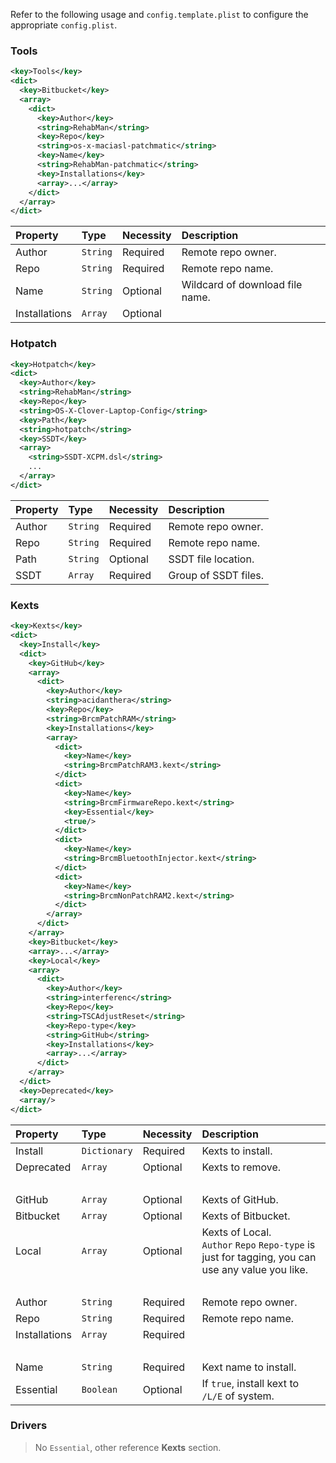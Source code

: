 Refer to the following usage and `config.template.plist` to configure the appropriate `config.plist`.

### Tools
```xml
<key>Tools</key>
<dict>
  <key>Bitbucket</key>
  <array>
    <dict>
      <key>Author</key>
      <string>RehabMan</string>
      <key>Repo</key>
      <string>os-x-maciasl-patchmatic</string>
      <key>Name</key>
      <string>RehabMan-patchmatic</string>
      <key>Installations</key>
      <array>...</array>
    </dict>
  </array>
</dict>
```
| Property | Type     | Necessity | Description |
| :--      | :--      | :--       | :-- |
| Author   | `String` | Required  | Remote repo owner. |
| Repo     | `String` | Required  | Remote repo name. |
| Name     | `String` | Optional  | Wildcard of download file name. |
| Installations | `Array` | Optional | |


### Hotpatch
```xml
<key>Hotpatch</key>
<dict>
  <key>Author</key>
  <string>RehabMan</string>
  <key>Repo</key>
  <string>OS-X-Clover-Laptop-Config</string>
  <key>Path</key>
  <string>hotpatch</string>
  <key>SSDT</key>
  <array>
    <string>SSDT-XCPM.dsl</string>
    ...
  </array>
</dict>
```
| Property | Type     | Necessity | Description |
| :--      | :--      | :--       | :-- |
| Author   | `String` | Required  | Remote repo owner. |
| Repo     | `String` | Required  | Remote repo name. |
| Path     | `String` | Optional  | SSDT file location. |
| SSDT     | `Array`  | Required  | Group of SSDT files. |

### Kexts
```xml
<key>Kexts</key>
<dict>
  <key>Install</key>
  <dict>
    <key>GitHub</key>
    <array>
      <dict>
        <key>Author</key>
        <string>acidanthera</string>
        <key>Repo</key>
        <string>BrcmPatchRAM</string>
        <key>Installations</key>
        <array>
          <dict>
            <key>Name</key>
            <string>BrcmPatchRAM3.kext</string>
          </dict>
          <dict>
            <key>Name</key>
            <string>BrcmFirmwareRepo.kext</string>
            <key>Essential</key>
            <true/>
          </dict>
          <dict>
            <key>Name</key>
            <string>BrcmBluetoothInjector.kext</string>
          </dict>
          <dict>
            <key>Name</key>
            <string>BrcmNonPatchRAM2.kext</string>
          </dict>
        </array>
      </dict>
    </array>
    <key>Bitbucket</key>
    <array>...</array>
    <key>Local</key>
    <array>
      <dict>
        <key>Author</key>
        <string>interferenc</string>
        <key>Repo</key>
        <string>TSCAdjustReset</string>
        <key>Repo-type</key>
        <string>GitHub</string>
        <key>Installations</key>
        <array>...</array>
      </dict>
    </array>
  </dict>
  <key>Deprecated</key>
  <array/>
</dict>
```
| Property      | Type         | Necessity | Description |
| :--           | :--          | :--       | :-- |
| Install       | `Dictionary` | Required  | Kexts to install. |
| Deprecated    | `Array`      | Optional  | Kexts to remove. |
| &nbsp;        | &nbsp;       | &nbsp;    | &nbsp; |
| GitHub        | `Array`      | Optional  | Kexts of GitHub. |
| Bitbucket     | `Array`      | Optional  | Kexts of Bitbucket. |
| Local         | `Array`      | Optional  | Kexts of Local. <br/> `Author` `Repo` `Repo-type` is just for tagging, you can use any value you like. |
| &nbsp;        | &nbsp;       | &nbsp;    | &nbsp; |
| Author        | `String`     | Required  | Remote repo owner. |
| Repo          | `String`     | Required  | Remote repo name. |
| Installations | `Array`      | Required  | |
| &nbsp;        | &nbsp;       | &nbsp;    | &nbsp; |
| Name          | `String`     | Required  | Kext name to install. |
| Essential     | `Boolean`    | Optional  | If `true`, install kext to `/L/E` of system. |

### Drivers
> No `Essential`, other reference **Kexts** section.
